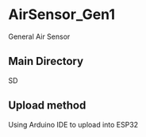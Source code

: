 # AirSensor_Gen1
General Air Sensor
## Main Directory
SD
## Upload method
Using Arduino IDE to upload into ESP32
